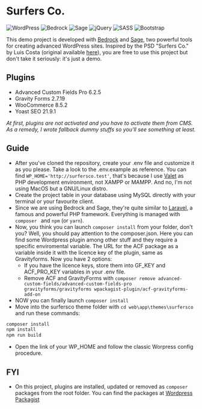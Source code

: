 # Surfers Co.
![WordPress](https://img.shields.io/badge/WordPress-%23117AC9.svg?style=for-the-badge&logo=WordPress&logoColor=white)
![Bedrock](https://img.shields.io/badge/bedrock-525DDC?style=for-the-badge)
![Sage](https://img.shields.io/badge/sage-525DDC?style=for-the-badge)
![jQuery](https://img.shields.io/badge/jquery-%230769AD.svg?style=for-the-badge&logo=jquery&logoColor=white)
![SASS](https://img.shields.io/badge/SASS-hotpink.svg?style=for-the-badge&logo=SASS&logoColor=white)
![Bootstrap](https://img.shields.io/badge/bootstrap-%238511FA.svg?style=for-the-badge&logo=bootstrap&logoColor=white)

This demo project is developed with [Bedrock](https://roots.io/bedrock/) and [Sage](https://roots.io/bedrock/), two powerful tools for creating advanced WordPress sites. Inspired by the PSD "Surfers Co." by Luis Costa (original available [here](https://shibbythemes.com/psd-freebies/surfersco-psd-template/?utm_source=dribbble)), you are free to use this project but don't take it seriously: it's just a demo.

## Plugins
* Advanced Custom Fields Pro 6.2.5
* Gravity Forms 2.7.19
* WooCommerce 8.5.2
* Yoast SEO 21.9.1

 _At first, plugins are not activated and you have to activate them from CMS. As a remedy, I wrote fallback dummy stuffs so you'll see something at least._ 

## Guide
* After you've cloned the repository, create your .env file and customize it as you please. Take a look to the .env.example as reference. You can find `WP_HOME='http://surfersco.test'`, that's because I use [Valet](https://laravel.com/docs/11.x/valet) as PHP development environment, not XAMPP or MAMPP. And no, I'm not using MacOS but a GNU/Linux distro.
* Create the project table in your database using MySQL directly with your terminal or your favourite client.
* Since we are using Bedrock and Sage, they're quite similar to [Laravel](https://laravel.com/docs/11.x), a famous and powerful PHP framework. Everything is managed with `composer ` and `npm` (or `yarn`).
* Now, you think you can launch `composer install` from your folder, don't you? Well, you should pay attention to the composer.json. Here you can find some Wordpress plugin among other stuff and they require a specific enviromental variable. The URL for the ACF package as a variable inside it with the licence key of the plugin, same as Gravityforms. Now you have 2 options:
    * If you have the licence keys, store them into GF_KEY and ACF_PRO_KEY variables in your .env file.
    * Remove ACF and GravityForms with `composer remove advanced-custom-fields/advanced-custom-fields-pro gravityforms/gravityforms wpackagist-plugin/acf-gravityforms-add-on`
* NOW you can finally launch `composer install`
* Move into the surfersco theme folder with `cd web\app\themes\surfersco` and run these commands:
```sh
composer install
npm install
npm run build
```
* Open the link of your WP_HOME and follow the classic Worpress config procedure.

## FYI
* On this project, plugins are installed, updated or removed as `composer` packages from the root folder. You can find the packages at [Wordpress Packagist](https://wpackagist.org/)